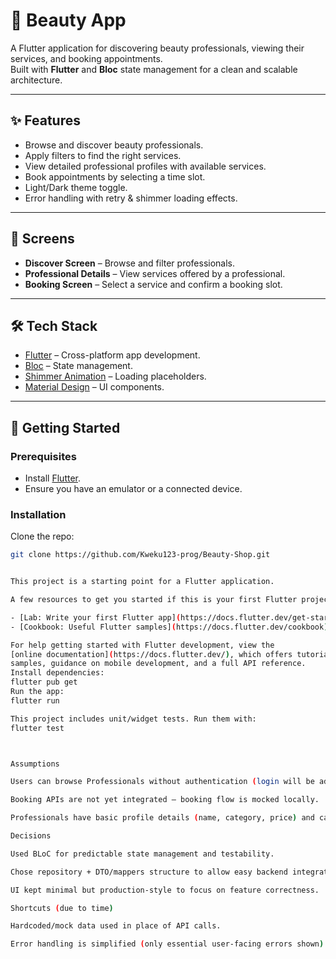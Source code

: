 # 💄 Beauty App

A Flutter application for discovering beauty professionals, viewing their services, and booking appointments.  
Built with **Flutter** and **Bloc** state management for a clean and scalable architecture.

---

## ✨ Features

- Browse and discover beauty professionals.
- Apply filters to find the right services.
- View detailed professional profiles with available services.
- Book appointments by selecting a time slot.
- Light/Dark theme toggle.
- Error handling with retry & shimmer loading effects.

---

## 📸 Screens

- **Discover Screen** – Browse and filter professionals.  
- **Professional Details** – View services offered by a professional.  
- **Booking Screen** – Select a service and confirm a booking slot.  

---

## 🛠️ Tech Stack

- [Flutter](https://flutter.dev/) – Cross-platform app development.
- [Bloc](https://bloclibrary.dev/) – State management.
- [Shimmer Animation](https://pub.dev/packages/shimmer_animation) – Loading placeholders.
- [Material Design](https://m3.material.io/) – UI components.

---

## 🚀 Getting Started

### Prerequisites
- Install [Flutter](https://docs.flutter.dev/get-started/install).
- Ensure you have an emulator or a connected device.

### Installation
Clone the repo:
```bash
git clone https://github.com/Kweku123-prog/Beauty-Shop.git


This project is a starting point for a Flutter application.

A few resources to get you started if this is your first Flutter project:

- [Lab: Write your first Flutter app](https://docs.flutter.dev/get-started/codelab)
- [Cookbook: Useful Flutter samples](https://docs.flutter.dev/cookbook)

For help getting started with Flutter development, view the
[online documentation](https://docs.flutter.dev/), which offers tutorials,
samples, guidance on mobile development, and a full API reference.
Install dependencies:
flutter pub get
Run the app:
flutter run

This project includes unit/widget tests. Run them with:
flutter test



Assumptions

Users can browse Professionals without authentication (login will be added later).

Booking APIs are not yet integrated — booking flow is mocked locally.

Professionals have basic profile details (name, category, price) and can be filtered.

Decisions

Used BLoC for predictable state management and testability.

Chose repository + DTO/mappers structure to allow easy backend integration later.

UI kept minimal but production-style to focus on feature correctness.

Shortcuts (due to time)

Hardcoded/mock data used in place of API calls.

Error handling is simplified (only essential user-facing errors shown).